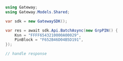 <!-- Start SDK Example Usage -->


```csharp
using Gateway;
using Gateway.Models.Shared;

var sdk = new GatewaySDK();

var res = await sdk.Api.BatchAsync(new GrpPIN() {
    Ksn = "FFFF6543210000A00029",
    PinBlock = "F652B46D04B5D191",
});

// handle response
```
<!-- End SDK Example Usage -->